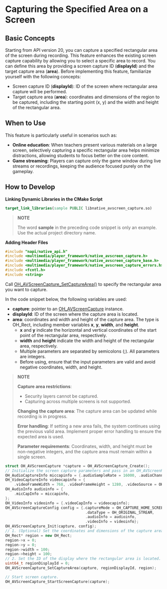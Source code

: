 # Capturing the Specified Area on a Screen

<!--Kit: Media Kit-->
<!--Subsystem: Multimedia-->
<!--Owner: @chenkun-->
<!--Designer: @yxc2-->
<!--Tester: @zengxi_3007-->
<!--Adviser: @w_Machine_cc-->

## Basic Concepts

Starting from API version 20, you can capture a specified rectangular area of the screen during recording. This feature enhances the existing screen capture capability by allowing you to select a specific area to record. You can define this area by providing a screen capture ID (**displayId**) and the target capture area (**area**).
Before implementing this feature, familiarize yourself with the following concepts:
- Screen capture ID (**displayId**): ID of the screen where rectangular area capture will be performed.
- Target capture area (**area**): coordinates and dimensions of the region to be captured, including the starting point (x, y) and the width and height of the rectangular area.

## When to Use

This feature is particularly useful in scenarios such as:
- **Online education**: When teachers present various materials on a large screen, selectively capturing a specific rectangular area helps minimize distractions, allowing students to focus better on the core content.
- **Game streaming**: Players can capture only the game window during live streams or recordings, keeping the audience focused purely on the gameplay.

## How to Develop

**Linking Dynamic Libraries in the CMake Script**

```cmake
target_link_libraries(sample PUBLIC libnative_avscreen_capture.so)
```

> **NOTE**
>
> The word **sample** in the preceding code snippet is only an example. Use the actual project directory name.
>

**Adding Header Files**

```c++
#include "napi/native_api.h"
#include <multimedia/player_framework/native_avscreen_capture.h>
#include <multimedia/player_framework/native_avscreen_capture_base.h>
#include <multimedia/player_framework/native_avscreen_capture_errors.h>
#include <fcntl.h>
#include <string>
```

Call [OH_AVScreenCapture_SetCaptureArea()](../../reference/apis-media-kit/capi-native-avscreen-capture-h.md#oh_avscreencapture_setcapturearea) to specify the rectangular area you want to capture.

In the code snippet below, the following variables are used:

- **capture**: pointer to an [OH_AVScreenCapture](../../reference/apis-media-kit/capi-avscreencapture-oh-avscreencapture.md) instance.
- **displayId**: ID of the screen where the capture area is located.
- **area**: coordinates and width and height of the capture area. The type is OH_Rect, including member variables **x**, **y**, **width**, and **height**.
  - **x** and **y** indicate the horizontal and vertical coordinates of the start point of the rectangular area, respectively.
  - **width** and **height** indicate the width and height of the rectangular area, respectively.
  - Multiple parameters are separated by semicolons (;). All parameters are integers.
  - Before using, ensure that the input parameters are valid and avoid negative coordinates, width, and height.

> **NOTE**
> 
> **Capture area restrictions**:
> - Security layers cannot be captured.
> - Capturing across multiple screens is not supported.
> 
> **Changing the capture area**: The capture area can be updated while recording is in progress.
> 
> **Error handling**: If setting a new area fails, the system continues using the previous valid area. Implement proper error handling to ensure the expected area is used.
> 
> **Parameter requirements**: Coordinates, width, and height must be non-negative integers, and the capture area must remain within a single screen.

```c++
struct OH_AVScreenCapture *capture = OH_AVScreenCapture_Create();
// Initialize the screen capture parameters and pass in an OH_AVScreenRecorderConfig struct.
OH_AudioCaptureInfo miccapinfo = {.audioSampleRate = 16000, .audioChannels = 2, .audioSource = OH_MIC};
OH_VideoCaptureInfo videocapinfo = {
    .videoFrameWidth = 768, .videoFrameHeight = 1280, .videoSource = OH_VIDEO_SOURCE_SURFACE_RGBA};
OH_AudioInfo audioinfo = {
    .micCapInfo = miccapinfo,
};
OH_VideoInfo videoinfo = {.videoCapInfo = videocapinfo};
OH_AVScreenCaptureConfig config = {.captureMode = OH_CAPTURE_HOME_SCREEN,
                                    .dataType = OH_ORIGINAL_STREAM,
                                    .audioInfo = audioinfo,
                                    .videoInfo = videoinfo};
OH_AVScreenCapture_Init(capture, config);
// 1. (Optional) Set the coordinates and dimensions of the capture area. For example, the following creates a 100*100 rectangular area starting at (0, 0).
OH_Rect* region = new OH_Rect;
region->x = 0;
region->y = 0;
region->width = 100;
region->height = 100;
// 2. Set the ID of the display where the rectangular area is located.
uint64_t regionDisplayId = 0;
OH_AVScreenCapture_SetCaptureArea(capture, regionDisplayId, region);

// Start screen capture.
OH_AVScreenCapture_StartScreenCapture(capture);
```
